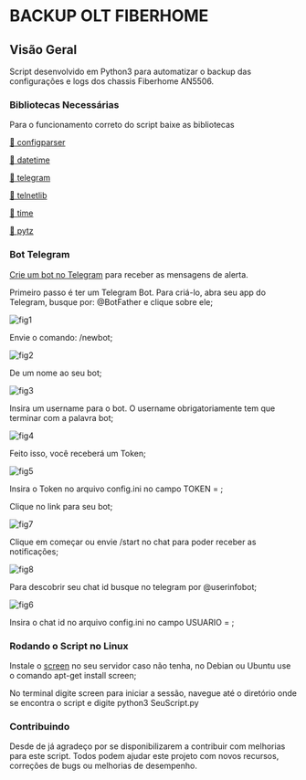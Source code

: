 
# BACKUP OLT FIBERHOME

## Visão Geral
Script desenvolvido em Python3 para automatizar o backup das configurações e logs dos chassis Fiberhome AN5506.

### Bibliotecas Necessárias
Para o funcionamento correto do script baixe as bibliotecas
<p>
  <a href="https://docs.python.org/3/library/configparser.html">🔗 configparser</a>
</p>
<p>
  <a href="https://docs.python.org/3/library/datetime.html">🔗 datetime</a>
</p>
<p>
  <a href="https://github.com/python-telegram-bot/python-telegram-bot">🔗 telegram</a>
</p>
<p>
  <a href="https://docs.python.org/3/library/telnetlib.html">🔗 telnetlib</a>
</p>
<p>
  <a href="https://docs.python.org/3/library/time.html">🔗 time</a>
</p>
<p>
  <a href="https://pypi.org/project/pytz/">🔗 pytz</a>
</p>

### Bot Telegram
  <a href="https://core.telegram.org/bots#6-botfather">Crie um bot no Telegram</a> para receber as mensagens de alerta.
  <p>
    Primeiro passo é ter um Telegram Bot. Para criá-lo, abra seu app do Telegram, busque por: @BotFather e clique sobre ele;
  </p>
  
 ![fig1](https://user-images.githubusercontent.com/46397610/119211619-acf5ae00-ba89-11eb-8238-8e838ea5a229.png)
 
  <p>
    Envie o comando: /newbot;
  </p>
    
  ![fig2](https://user-images.githubusercontent.com/46397610/119211373-18d71700-ba88-11eb-86c6-7e2650e21759.png)
    
  <p>
    De um nome ao seu bot;
  </p>
  
  ![fig3](https://user-images.githubusercontent.com/46397610/119211340-e6c5b500-ba87-11eb-8b2a-b2d5eb53ddd9.png)
  
  
  <p>
   Insira um username para o bot. O username obrigatoriamente tem que terminar com a palavra bot;
  </p>
  
  ![fig4](https://user-images.githubusercontent.com/46397610/119211342-ed542c80-ba87-11eb-868f-b7174972ef96.png)
  
  <p>
  Feito isso, você receberá um Token;
  </p>
  
  ![fig5](https://user-images.githubusercontent.com/46397610/119211465-93079b80-ba88-11eb-929c-9e5352e98cdc.png)
  
  <p>
  Insira o Token no arquivo config.ini no campo TOKEN = <Token Telegram do BOT>;
  </p>
  <p>
  Clique no link para seu bot; 
  </p>
  
  ![fig7](https://user-images.githubusercontent.com/46397610/119212673-5049c180-ba90-11eb-9cdd-091987f15294.png)
  
  <p>
  Clique em começar ou envie /start no chat para poder receber as notificações;
  </p>
  
  ![fig8](https://user-images.githubusercontent.com/46397610/119212844-686e1080-ba91-11eb-8aa6-de8c2fb49f44.png)

  <p>
  Para descobrir seu chat id busque no telegram por @userinfobot;
  </p>
  
  ![fig6](https://user-images.githubusercontent.com/46397610/119212478-fac0e500-ba8e-11eb-88b4-3cc916c6441e.png)
  
  <p>
  Insira o chat id no arquivo config.ini no campo USUARIO = <Seu id no telegram>;
  </p><p></p>
  
### Rodando o Script no Linux
  
  <p>
  Instale o <a href="https://www.gnu.org/software/screen/">screen</a> no seu servidor caso não tenha, no Debian ou Ubuntu use o comando apt-get install screen;
  </p>
  
  <p>
  No terminal digite screen para iniciar a sessão, navegue até o diretório onde se encontra o script e digite python3 SeuScript.py
  </p>
  

  
### Contribuindo
Desde de já agradeço por se disponibilizarem a contribuir com melhorias para este script. Todos podem ajudar este projeto com novos recursos, correções de bugs ou melhorias de desempenho.
